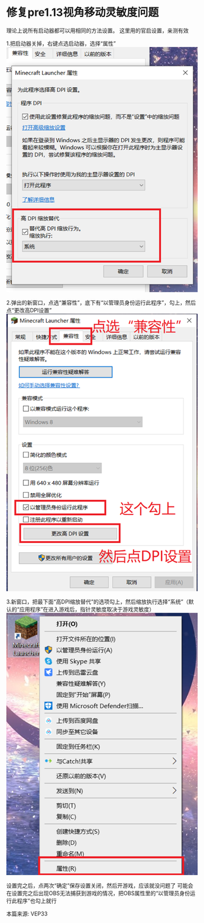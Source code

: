 # 修复pre1.13视角移动灵敏度问题
理论上说所有启动器都可以用相同的方法设置。
这里用的官启设置，亲测有效

1.把启动器关掉，右键点选启动器，选择“属性”
![图一](/dpi1.png)

2.弹出的新窗口，点选“兼容性”，底下有“以管理员身份运行此程序”，勾上，然后点“更改高DPI设置”
![图二](/dpi2.png)

3.新窗口，把最下面“高DPI缩放替代”的选项勾上，然后缩放执行选择“系统”（默认的“应用程序”在进入游戏后，指针灵敏度取决于游戏灵敏度）
![图三](/dpi3.png)

设置完之后，点两次“确定”保存设置关闭，然后开游戏，应该就没问题了
可能会在设置完之后出现OBS无法捕获到游戏的情况，把OBS属性里的“以管理员身份运行此程序”也勾上就行

本篇来源: VEP33